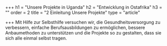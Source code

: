 +++
h1 = "Unsere Projekte in Uganda"
h2 = "Entwicklung in Ostafrika"
h3 = ""
order = 2
title = "2 Einleitung Unsere Projekte"
type = "article"

+++
Mit Hilfe zur Selbsthilfe versuchen wir, die Gesundheitsversorgung zu verbessern, einfache Berufsausbildungen zu ermöglichen, bessere Anbaumethoden zu unterstützen und die Projekte so zu gestalten, dass sie sich alle einmal selbst tragen. 